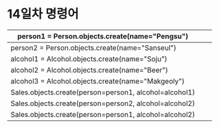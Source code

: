 # 14일차 명령어



| person1 = Person.objects.create(name="Pengsu")         |      |      |
| ------------------------------------------------------ | ---- | ---- |
| person2 = Person.objects.create(name="Sanseul")        |      |      |
| alcohol1 = Alcohol.objects.create(name="Soju")         |      |      |
| alcohol2 = Alcohol.objects.create(name="Beer")         |      |      |
| alcohol3 = Alcohol.objects.create(name="Makgeoly")     |      |      |
| Sales.objects.create(person=person1, alcohol=alcohol1) |      |      |
| Sales.objects.create(person=person2, alcohol=alcohol2) |      |      |
| Sales.objects.create(person=person1, alcohol=alcohol2) |      |      |

